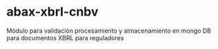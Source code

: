 # abax-xbrl-cnbv
Módulo para validación procesamiento y almacenamiento en mongo DB para documentos XBRL para reguladores
